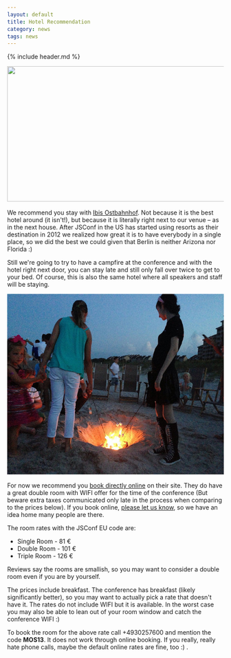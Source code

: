```yaml
---
layout: default
title: Hotel Recommendation
category: news
tags: news
---
```


{% include header.md %}

<div class="embed_container">
  <a href="http://goo.gl/maps/vigPx" target="_blank">
    <img width="560" height="315" src="http://maps.googleapis.com/maps/api/staticmap?center=52.51057,13.42873&amp;zoom=17&amp;size=601x368&amp;sensor=false&amp;markers=color:0xE10079%7C52.51057,13.42873&amp;markers=color:0x2EFEF7%7C52.510109,13.429649&amp;visual_refresh=1">
  </a>
</div>

We recommend you stay with <a rel="nofollow" href="http://www.ibis.com/gb/hotel-3108-ibis-berlin-ostbahnhof/index.shtml" target="_blank">Ibis Ostbahnhof</a>. Not because it is the best hotel around (it isn't!), but because it is literally right next to our venue – as in the next house. After JSConf in the US has started using resorts as their destination in 2012 we realized how great it is to have everybody in a single place, so we did the best we could given that Berlin is neither Arizona nor Florida :)

Still we're going to try to have a campfire at the conference and with the hotel right next door, you can stay late and still only fall over twice to get to your bed. Of course, this is also the same hotel where all speakers and staff will be staying.

<div class="embed_container">
  <a href="http://developer.yahoo.com/blogs/ydn/jsconf-2013-5-years-awesome-183605209.html" target="_blank"><img width="560" height="420"
    src="/img/campfire.jpg"
    alt="Campfire at JSConf US 2013"></a>
</div>

For now we recommend you <a rel="nofollow" href="http://www.ibis.com/gb/hotel-3108-ibis-berlin-ostbahnhof/index.shtml" target="_blank">book directly online</a> on their site. They do have a great double room with WIFI offer for the time of the conference (But beware extra taxes communicated only late in the process when comparing to the prices below). If you book online, <a href="https://docs.google.com/forms/d/1_EqSd8d8F26nZGLqiBhTY3g7BnYUSw5xHJ8C1ROj3gE/viewform">please let us know</a>, so we have an idea home many people are there.

The room rates with the JSConf EU code are:

 * Single Room - 81 €
 * Double Room - 101 €
 * Triple Room - 126 €

 Reviews say the rooms are smallish, so you may want to consider a double room even if you are by yourself.

 The prices include breakfast. The conference has breakfast (likely significantly better), so you may want to actually pick a rate that doesn't have it. The rates do not include WIFI but it is available. In the worst case you may also be able to lean out of your room window and catch the conference WIFI :)

 To book the room for the above rate call +4930257600 and mention the code **MOS13**. It does not work through online booking. If you really, really hate phone calls, maybe the default online rates are fine, too :) .